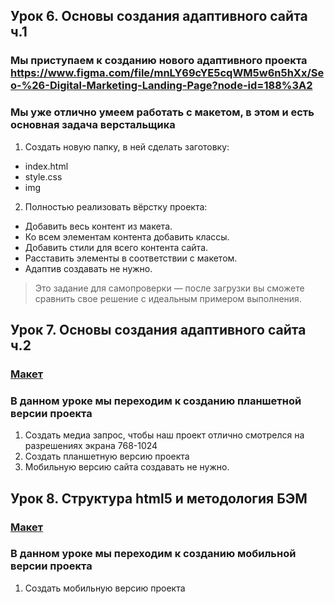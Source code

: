 ## Урок 6. Основы создания адаптивного сайта ч.1

### Мы приступаем к созданию нового адаптивного проекта https://www.figma.com/file/mnLY69cYE5cqWM5w6n5hXx/Seo-%26-Digital-Marketing-Landing-Page?node-id=188%3A2

### Мы уже отлично умеем работать с макетом, в этом и есть основная задача верстальщика

1. Создать новую папку, в ней сделать заготовку:

- index.html
- style.css
- img

2. Полностью реализовать вёрстку проекта:

- Добавить весь контент из макета.
- Ко всем элементам контента добавить классы.
- Добавить стили для всего контента сайта.
- Расставить элементы в соответствии с макетом.
- Адаптив создавать не нужно.

> Это задание для самопроверки — после загрузки вы сможете сравнить свое решение с идеальным примером выполнения.

## Урок 7. Основы создания адаптивного сайта ч.2

### [Макет](https://www.figma.com/file/mnLY69cYE5cqWM5w6n5hXx/Seo-%26-Digital-Marketing-Landing-Page?node-id=188%3A673)

### В данном уроке мы переходим к созданию планшетной версии проекта

1.  Создать медиа запрос, чтобы наш проект отлично смотрелся на разрешениях экрана 768-1024
2.  Создать планшетную версию проекта
3.  Мобильную версию сайта создавать не нужно.

## Урок 8. Структура html5 и методология БЭМ

### [Макет](https://www.figma.com/file/mnLY69cYE5cqWM5w6n5hXx/Seo-%26-Digital-Marketing-Landing-Page?node-id=189%3A839)

### В данном уроке мы переходим к созданию мобильной версии проекта

1.  Создать мобильную версию проекта
